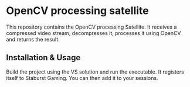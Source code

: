 # OpenCV processing satellite

This repository contains the OpenCV processing Satellite.
It receives a compressed video stream, decompresses it, processes it using OpenCV and returns the result.


## Installation & Usage

Build the project using the VS solution and run the executable. It registers itself to Staburst Gaming. You can then add it to your sessions.
